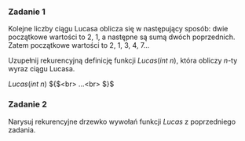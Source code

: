 ### Zadanie 1
Kolejne liczby ciągu Lucasa oblicza się w następujący sposób: dwie początkowe wartości to 2, 1, a następne są sumą dwóch poprzednich. <br> Zatem początkowe wartości to 2, 1, 3, 4, 7...

Uzupełnij rekurencyjną definicję funkcji $Lucas(int$ $n)$, która obliczy $n$-ty wyraz ciągu Lucasa.

$Lucas(int$ $n)$ ${$<br>
    ...<br>
$}$

### Zadanie 2
Narysuj rekurencyjne drzewko wywołań funkcji $Lucas$ z poprzedniego zadania.